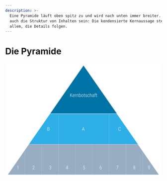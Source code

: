 ```yaml
---
description: >-
  Eine Pyramide läuft oben spitz zu und wird nach unten immer breiter. So sollte
  auch die Struktur von Inhalten sein: Die kondensierte Kernaussage steht über
  allem, die Details folgen.
---
```


# Die Pyramide

![Die Pyramide nach Minto mit 3 Ebenen.](../../.gitbook/assets/pyramid_minto_plain.png)


